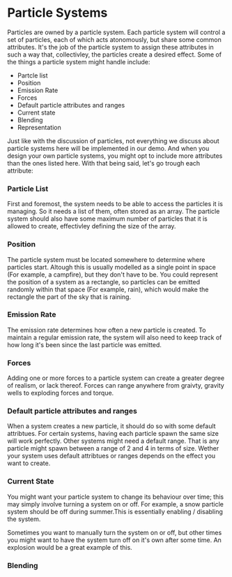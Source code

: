 # Particle Systems

Particles are owned by a particle system. Each particle system will control a set of particles, each of which acts atonomously, but share some common attributes. It's the job of the particle system to assign these attributes in such a way that, collectivley, the particles create a desired effect. Some of the things a particle system might handle include:

* Partcle list
* Position
* Emission Rate
* Forces
* Default particle attributes and ranges
* Current state
* Blending
* Representation

Just like with the discussion of particles, not everything we discuss about particle systems here will be implemented in our demo. And when you design your own particle systems, you might opt to include more attributes than the ones listed here. With that being said, let's go trough each attribute:

### Particle List

First and foremost, the system needs to be able to access the particles it is managing. So it needs a list of them, often stored as an array. The particle system should also have some maximum number of particles that it is allowed to create, effectivley defining the size of the array.

### Position

The particle system must be located somewhere to determine where particles start. Altough this is usually modelled as a single point in space (For example, a campfire), but they don't have to be. You could represent the position of a system as a rectangle, so particles can be emitted randomly within that space (For example, rain), which would make the rectangle the part of the sky that is raining.

### Emission Rate

The emission rate determines how often a new particle is created. To maintain a regular emission rate, the system will also need to keep track of how long it's been since the last particle was emitted.

### Forces

Adding one or more forces to a particle system can create a greater degree of realism, or lack thereof. Forces can range anywhere from graivty, gravity wells to exploding forces and torque.

### Default particle attributes and ranges

When a system creates a new particle, it should do so with some default attribtues. For certain systems, having each particle spawn the same size will work perfectly. Other systems might need a default range. That is any particle might spawn between a range of 2 and 4 in terms of size. Wether your system uses default attribtues or ranges depends on the effect you want to create.

### Current State

You might want your particle system to change its behaviour over time; this may simply involve turning a system on or off. For example, a snow particle system should be off during summer.This is essentially enabling / disabling the system.

Sometimes you want to manually turn the system on or off, but other times you might want to have the system turn off on it's own after some time. An explosion would be a great example of this.

### Blending